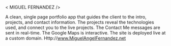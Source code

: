 < MIGUEL FERNANDEZ />

A clean, single page portfolio app that guides the client to the intro, projects, and contact information. The projects reveal the technologies used, and connect you to the live projects. The Contact Me messages are sent in real-time. The Google Maps is interactive. The site is deployed live at a custom domain. Http://www.MiguelAngelFernandez.net
